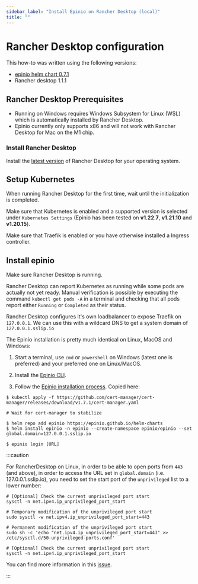 ```yaml
---
sidebar_label: "Install Epinio on Rancher Desktop (local)"
title: ""
---
```


# Rancher Desktop configuration

This how-to was written using the following versions:
* [epinio helm chart 0.7.1](https://github.com/epinio/helm-charts/releases/tag/epinio-0.7.1)
* Rancher desktop 1.1.1
## Rancher Desktop Prerequisites

* Running on Windows requires Windows Subsystem for Linux (WSL) which is automatically installed by Rancher Desktop.
* Epinio currently only supports x86 and will not work with Rancher Desktop for Mac on the M1 chip.

### Install Rancher Desktop

Install the [latest version](https://github.com/rancher-sandbox/rancher-desktop/releases) of Rancher Desktop for your operating system.

## Setup Kubernetes

When running Rancher Desktop for the first time, wait until the initialization is completed.

Make sure that Kubernetes is enabled and a supported version is selected under `Kubernetes Settings` (Epinio has been tested on **v1.22.7**, **v1.21.10** and **v1.20.15**).

Make sure that Traefik is enabled or you have otherwise installed a Ingress controller. 

## Install epinio

Make sure Rancher Desktop is running.

Rancher Desktop can report Kubernetes as running while some pods are actually not yet ready.
Manual verification is possible by executing the command `kubectl get pods -A` in a terminal and checking that all pods report either `Running` or `Completed` as their status.

Rancher Desktop configures it's own loadbalancer to expose Traefik on `127.0.0.1`. We can use this with a wildcard DNS to get a system domain of `127.0.0.1.sslip.io`


The Epinio installation is pretty much identical on Linux, MacOS and Windows:
1. Start a terminal, use `cmd` or `powershell` on Windows (latest one is preferred) and your preferred one on Linux/MacOS.

2. Install the [Epinio CLI](../installation/install_epinio_cli.md).

3. Follow the [Epinio installation process](../installation/install_epinio.md). Copied here:

```
$ kubectl apply -f https://github.com/cert-manager/cert-manager/releases/download/v1.7.1/cert-manager.yaml  

# Wait for cert-manager to stabilize

$ helm repo add epinio https://epinio.github.io/helm-charts
$ helm install epinio -n epinio --create-namespace epinio/epinio --set global.domain=127.0.0.1.sslip.io

$ epinio login [URL]
```

:::caution

For RancherDesktop on Linux, in order to be able to open ports from `443` (and above), in order to access the URL set in `global.domain` (i.e. 127.0.0.1.sslip.io), you need to set the start port of the `unprivileged` list to a lower number:

```
# [Optional] Check the current unprivileged port start
sysctl -n net.ipv4.ip_unprivileged_port_start

# Temporary modification of the unprivileged port start
sudo sysctl -w net.ipv4.ip_unprivileged_port_start=443

# Permanent modification of the unprivileged port start
sudo sh -c 'echo "net.ipv4.ip_unprivileged_port_start=443" >> /etc/sysctl.d/50-unprivileged-ports.conf'

# [Optional] Check the current unprivileged port start
sysctl -n net.ipv4.ip_unprivileged_port_start
```

You can find more information in this [issue](https://github.com/rancher-sandbox/rancher-desktop/issues/576).

:::
